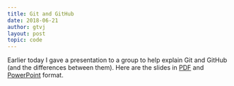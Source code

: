 ```yaml
---
title: Git and GitHub
date: 2018-06-21
author: gtvj
layout: post
topic: code
---
```


Earlier today I gave a presentation to a group to help explain Git and GitHub (and the differences between them). Here are the slides in [PDF](/content/git-and-github.pdf) and [PowerPoint](/content/git-and-github.pptx) format.
